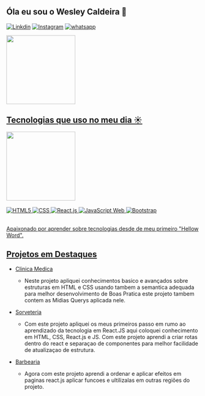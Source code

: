 ## Óla eu sou o Wesley Caldeira 👋

[![Linkdin](https://img.shields.io/badge/LinkedIn-0077B5?style=for-the-badge&logo=linkedin&logoColor=white)](https://www.linkedin.com/in/wesley-caldeira-46915425b/)
[![Instagram](https://img.shields.io/badge/Instagram-E4405F?style=for-the-badge&logo=instagram&logoColor=white)](https://www.instagram.com/wesley_caldeira_desenvolvedor/)
[![whatsapp](https://img.shields.io/badge/WhatsApp-25D366?style=for-the-badge&logo=whatsapp&logoColor=white)](https://wa.me/5562995127570)

  <img height="180em" src="https://github-readme-stats.vercel.app/api?username=wesley-caldeira&show_icons=true&theme=dark&include_all_commits=false&count_private=true"/>
<div align="center">
  <a href="https://github.com/wesley-caldeira">

</div>

## Tecnologias que uso no meu dia ☀️
    
<img height="180em" src="https://github-readme-stats.vercel.app/api/top-langs/?username=wesley-caldeira&layout=compact&langs_count=7&theme=dark"/>
    
<div style="display: inline_block"></br>
    <img aling="center" alt="HTML5" src="https://img.shields.io/badge/HTML5-E34F26?style=for-the-badge&logo=html5&logoColor=white">
    <img aling="center" alt="CSS" src="https://img.shields.io/badge/CSS3-1572B6?style=for-the-badge&logo=css3&logoColor=white">
    <img aling="center" alt="React.js" src="https://img.shields.io/badge/React-20232A?style=for-the-badge&logo=react&logoColor=61DAFB">
    <img aling="center" alt="JavaScript Web" src="https://img.shields.io/badge/JavaScript-F7DF1E?style=for-the-badge&logo=javascript&logoColor=black">
    <img aling="center" alt="Bootstrap" src="https://img.shields.io/badge/Bootstrap-563D7C?style=for-the-badge&logo=bootstrap&logoColor=white">

</div></br>

Apaixonado por aprender sobre tecnologias desde de meu primeiro "Hellow Word".

## Projetos em Destaques

- [Clinica Medica](https://github.com/wesley-caldeira/clinica--medica)
    - Neste projeto apliquei conhecimentos basico e avançados sobre estruturas em HTML e CSS usando tambem a semantica adequada para melhor desenvolvimento de Boas Pratica este projeto tambem contem as Midias Querys aplicada nele.
- [Sorveteria](https://github.com/wesley-caldeira/Sorveteria-React-js)
    - Com este projeto apliquei os meus primeiros passo em rumo ao aprendizado da tecnologia em React.JS aqui coloquei conhecimento em HTML, CSS, React.js e JS. Com este projeto aprendi a criar rotas dentro do react e separaçao de componentes para melhor facilidade de atualizaçao de estrutura.

- [Barbearia](https://github.com/wesley-caldeira/Barbearia-React-js)
    - Agora com este projeto aprendi a ordenar e aplicar efeitos em paginas react.js aplicar funcoes e ultilizalas em outras regiões do projeto.
